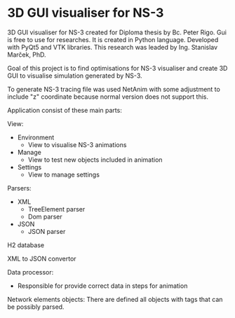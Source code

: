 # 3D GUI visualiser for NS-3
3D GUI visualiser for NS-3 created for Diploma thesis by Bc. Peter Rigo.
Gui is free to use for researches. 
It is created in Python language. Developed with PyQt5 and VTK libraries. 
This research was leaded by Ing. Stanislav Marček, PhD.

Goal of this project is to find optimisations for NS-3
visualiser and create 3D GUI to visualise simulation generated by NS-3.

To generate NS-3 tracing file was used NetAnim with some adjustment to include
"z" coordinate because normal version does not support this. 

Application consist of these main parts:

View:
* Environment
  * View to visualise NS-3 animations
* Manage
  * View to test new objects included in animation
* Settings
  * View to manage settings

Parsers:
* XML
  * TreeElement parser
  * Dom parser
* JSON
  * JSON parser

H2 database

XML to JSON convertor

Data processor:
* Responsible for provide correct data in steps for animation

Network elements objects:
There are defined all objects with tags that can be possibly parsed.


